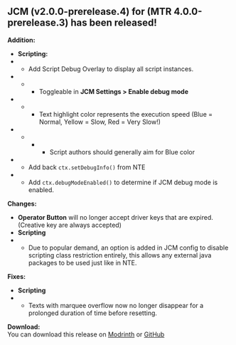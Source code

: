 ## JCM (v2.0.0-prerelease.4) for (MTR 4.0.0-prerelease.3) has been released!

**Addition:**
- **Scripting:**
- - Add Script Debug Overlay to display all script instances.
- - - Toggleable in **JCM Settings > Enable debug mode**
- - - Text highlight color represents the execution speed (Blue = Normal, Yellow = Slow, Red = Very Slow!)
- - - - Script authors should generally aim for Blue color
- - Add back `ctx.setDebugInfo()` from NTE
- - Add `ctx.debugModeEnabled()` to determine if JCM debug mode is enabled.

**Changes:**
- **Operator Button** will no longer accept driver keys that are expired. (Creative key are always accepted)
- **Scripting**
- - Due to popular demand, an option is added in JCM config to disable scripting class restriction entirely, this allows any external java packages to be used just like in NTE.

**Fixes:**
- **Scripting**
- - Texts with marquee overflow now no longer disappear for a prolonged duration of time before resetting.

**Download:**  
You can download this release on [Modrinth](https://modrinth.com/mod/jcm) or [GitHub](https://github.com/DistrictOfJoban/Joban-Client-Mod/releases)
